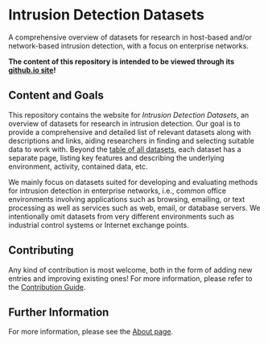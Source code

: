 # Intrusion Detection Datasets

A comprehensive overview of datasets for research in host-based and/or network-based intrusion detection, with a focus on enterprise networks.

**The content  of this repository is intended to be viewed through its [github.io site](https://wdahijs0usir8tka.github.io/COMIDDS/)!**

## Content and Goals

This repository contains the website for *Intrusion Detection Datasets*, an overview of datasets for research in intrusion detection.
Our goal is to provide a comprehensive and detailed list of relevant datasets along with descriptions and links, aiding researchers in finding and selecting suitable data to work with.
Beyond the [table of all datasets](https://wdahijs0usir8tka.github.io/COMIDDS/content/all_datasets/), each dataset has a separate page, listing key features and describing the underlying environment, activity, contained data, etc.

We mainly focus on datasets suited for developing and evaluating methods for intrusion detection in enterprise networks, i.e., common office environments involving applications such as browsing, emailing, or text processing as well as services such as web, email, or database servers.
We intentionally omit datasets from very different environments such as industrial control systems or Internet exchange points.

## Contributing

Any kind of contribution is most welcome, both in the form of adding new entries and improving existing ones!
For more information, please refer to the [Contribution Guide](https://wdahijs0usir8tka.github.io/COMIDDS/content/contributing/).

## Further Information

For more information, please see the [About page](https://wdahijs0usir8tka.github.io/COMIDDS/content/about/).
